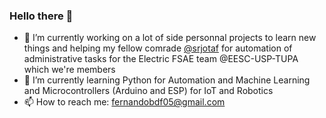 ### Hello there 👋

- 🔭 I’m currently working on a lot of side personnal projects to learn new things and helping my fellow comrade [@srjotaf](https://github.com/srjotaf) for automation of administrative tasks for the Electric FSAE team @EESC-USP-TUPA which we're members
- 🌱 I’m currently learning Python for Automation and Machine Learning and Microcontrollers (Arduino and ESP) for IoT and Robotics
- 📫 How to reach me: fernandobdf05@gmail.com
